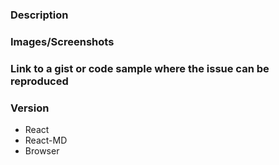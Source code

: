 <!-- 
Do you have a general question? Please try reaching out in the [slack](https://react-md.herokuapp.com/)

If you have found a new issue or feature request, please check if there is an existing issue. Otherwise please fill out the template below.

You may remove irrelevant sections.
-->
### Description
### Images/Screenshots
### Link to a gist or code sample where the issue can be reproduced
<!--
You can save me even more time and help debugging process by using this codepend template:
https://codepen.io/mlaursen03/pen/ZLMWwX
-->
### Version
- React
- React-MD
- Browser <!-- if browser specific -->
